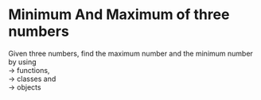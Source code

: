 # Minimum And Maximum of three numbers

Given three numbers, find the maximum number and the minimum number by using  
-> functions,   
-> classes and   
-> objects

